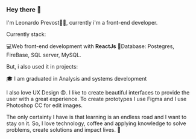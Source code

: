 ### Hey there 👋

I'm Leonardo Prevost👦🏻, currently i'm a front-end developer.

Currently stack:

💻Web front-end development with **ReactJs**
💾Database: Postegres, FireBase, SQL server, MySQL.

But, i also used it in projects:




🎓 I am graduated in Analysis and systems development

I also love UX Design 😍. I like to create beautiful interfaces to provide the user with a great experience. To create prototypes I use Figma and I use Photoshop CC for edit images.


The only certainty I have is that learning is an endless road and I want to stay on it. So, I love technology, coffee and applying knowledge to solve problems, create solutions and impact lives. 💜




